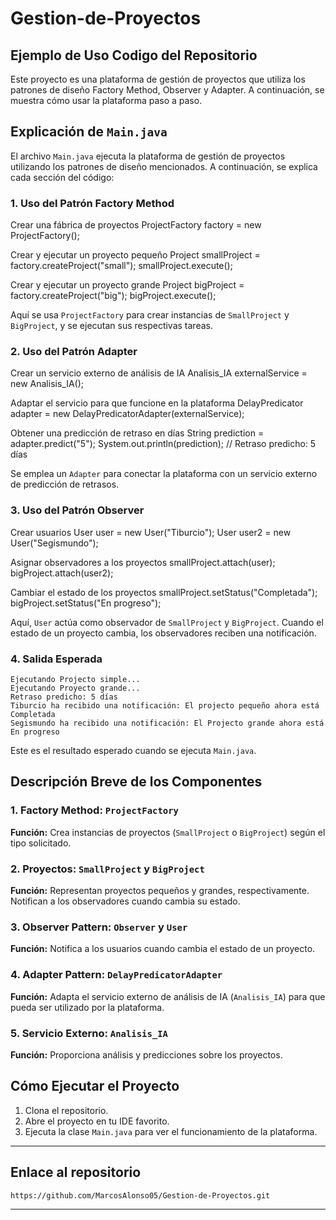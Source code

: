 # Gestion-de-Proyectos
## Ejemplo de Uso Codigo del Repositorio

Este proyecto es una plataforma de gestión de proyectos que utiliza los patrones de diseño Factory Method, Observer y Adapter. A continuación, se muestra cómo usar la plataforma paso a paso.

## Explicación de `Main.java`

El archivo `Main.java` ejecuta la plataforma de gestión de proyectos utilizando los patrones de diseño mencionados. A continuación, se explica cada sección del código:

### 1. Uso del Patrón Factory Method


Crear una fábrica de proyectos
ProjectFactory factory = new ProjectFactory();

Crear y ejecutar un proyecto pequeño
Project smallProject = factory.createProject("small");
smallProject.execute();

Crear y ejecutar un proyecto grande
Project bigProject = factory.createProject("big");
bigProject.execute();


Aquí se usa `ProjectFactory` para crear instancias de `SmallProject` y `BigProject`, y se ejecutan sus respectivas tareas.

### 2. Uso del Patrón Adapter

Crear un servicio externo de análisis de IA
Analisis_IA externalService = new Analisis_IA();

Adaptar el servicio para que funcione en la plataforma
DelayPredicator adapter = new DelayPredicatorAdapter(externalService);

Obtener una predicción de retraso en días
String prediction = adapter.predict("5");
System.out.println(prediction); // Retraso predicho: 5 días


Se emplea un `Adapter` para conectar la plataforma con un servicio externo de predicción de retrasos.

### 3. Uso del Patrón Observer

Crear usuarios
User user = new User("Tiburcio");
User user2 = new User("Segismundo");

Asignar observadores a los proyectos
smallProject.attach(user);
bigProject.attach(user2);

Cambiar el estado de los proyectos
smallProject.setStatus("Completada");
bigProject.setStatus("En progreso");


Aquí, `User` actúa como observador de `SmallProject` y `BigProject`. Cuando el estado de un proyecto cambia, los observadores reciben una notificación.

### 4. Salida Esperada

```plaintext
Ejecutando Projecto simple...
Ejecutando Proyecto grande...
Retraso predicho: 5 días
Tiburcio ha recibido una notificación: El projecto pequeño ahora está Completada
Segismundo ha recibido una notificación: El Projecto grande ahora está En progreso
```

Este es el resultado esperado cuando se ejecuta `Main.java`.


## Descripción Breve de los Componentes

### 1. Factory Method: `ProjectFactory`
**Función:** Crea instancias de proyectos (`SmallProject` o `BigProject`) según el tipo solicitado.

### 2. Proyectos: `SmallProject` y `BigProject`
**Función:** Representan proyectos pequeños y grandes, respectivamente. Notifican a los observadores cuando cambia su estado.

### 3. Observer Pattern: `Observer` y `User`
**Función:** Notifica a los usuarios cuando cambia el estado de un proyecto.

### 4. Adapter Pattern: `DelayPredicatorAdapter`
**Función:** Adapta el servicio externo de análisis de IA (`Analisis_IA`) para que pueda ser utilizado por la plataforma.

### 5. Servicio Externo: `Analisis_IA`
**Función:** Proporciona análisis y predicciones sobre los proyectos.

## Cómo Ejecutar el Proyecto

1. Clona el repositorio.
2. Abre el proyecto en tu IDE favorito.
3. Ejecuta la clase `Main.java` para ver el funcionamiento de la plataforma.

---

## Enlace al repositorio

```
https://github.com/MarcosAlonso05/Gestion-de-Proyectos.git
```

---
